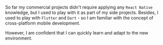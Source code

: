 So far my commercial projects didn't require applying any `React Native` knowledge, but I used to play with it as part of my side projects.
Besides, I used to play with `Flutter` and `Dart` - so I am familiar with the concept of cross-platform mobile development.

However, I am confident that I can quickly learn and adapt to the new environment. 